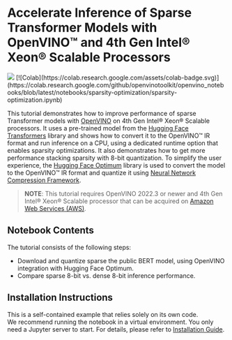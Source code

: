 # Accelerate Inference of Sparse Transformer Models with OpenVINO™ and 4th Gen Intel&reg; Xeon&reg; Scalable Processors

<img referrerpolicy="no-referrer-when-downgrade" src="https://static.scarf.sh/a.png?x-pxid=5b5a4db0-7875-4bfb-bdbd-01698b5b1a77&file=notebooks/sparsity-optimization/README.md" />
[![Colab](https://colab.research.google.com/assets/colab-badge.svg)](https://colab.research.google.com/github/openvinotoolkit/openvino_notebooks/blob/latest/notebooks/sparsity-optimization/sparsity-optimization.ipynb)

This tutorial demonstrates how to improve performance of sparse Transformer models with [OpenVINO](https://docs.openvino.ai/) on 4th Gen Intel&reg; Xeon&reg; Scalable processors. It uses a pre-trained model from the [Hugging Face Transformers](https://huggingface.co/docs/transformers/index) library and shows how to convert it to the OpenVINO™ IR format and run inference on a CPU, using a dedicated runtime option that enables sparsity optimizations. It also demonstrates how to get more performance stacking sparsity with 8-bit quantization. To simplify the user experience, the [Hugging Face Optimum](https://huggingface.co/docs/optimum) library is used to convert the model to the OpenVINO™ IR format and quantize it using [Neural Network Compression Framework](https://github.com/openvinotoolkit/nncf).

>**NOTE**: This tutorial requires OpenVINO 2022.3 or newer and 4th Gen Intel&reg; Xeon&reg; Scalable processor that can be acquired on [Amazon Web Services (AWS)](https://aws.amazon.com/ec2/instance-types/r7iz/).

## Notebook Contents

The tutorial consists of the following steps:

- Download and quantize sparse the public BERT model, using OpenVINO integration with Hugging Face Optimum.
- Compare sparse 8-bit vs. dense 8-bit inference performance.

## Installation Instructions

This is a self-contained example that relies solely on its own code.</br>
We recommend  running the notebook in a virtual environment. You only need a Jupyter server to start.
For details, please refer to [Installation Guide](../../README.md).
